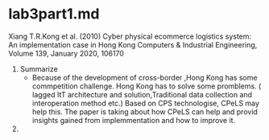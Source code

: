 # lab3part1.md
Xiang T.R.Kong et al. (2010) Cyber physical ecommerce logistics system: An implementation case in Hong Kong Computers & Industrial Engineering, Volume 139, January 2020, 106170
1. Summarize 
    - Because of the development of cross-border ,Hong Kong has some commpetition challenge. Hong Kong has to solve some  promblems. ( lagged ItT architecture and solution,Traditional data collection and interoperation method etc.) Based on CPS technologise, CPeLS may help this. The paper is taking about how CPeLS can help and provid insights gained from implemmentation and how to improve it.
 2. 
